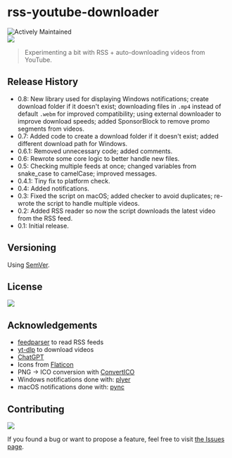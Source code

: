# rss-youtube-downloader

![Actively Maintained](https://img.shields.io/badge/Maintenance%20Level-Actively%20Maintained-green.svg)
<br>
![](https://img.shields.io/badge/platform-Windows%20%7C%20macOS-blue)

>Experimenting a bit with RSS + auto-downloading videos from YouTube.

<!-- ## Screenshots -->

<!-- ### Windows -->

<!-- ![1]() -->

<!-- ### macOS -->
<!-- ![1]() -->
<!-- ![2]() -->

<!-- ## How to use

1. Take your favorite YouTube channel URL: https://www.youtube.com/channel/UC8JbbaZ_jgdsoUqrZ2bXtQQ
2. Get channel ID either from the URL or by going here: https://commentpicker.com/youtube-channel-id.php
3. Use channel ID in the code. -->

## Release History

- 0.8: New library used for displaying Windows notifications; create download folder if it doesn't exist; downloading files in `.mp4` instead of default `.webm` for improved compatibility; using external downloader to improve download speeds; added SponsorBlock to remove promo segments from videos.
- 0.7: Added code to create a download folder if it doesn't exist; added different download path for Windows.
- 0.6.1: Removed unnecessary code; added comments.
- 0.6: Rewrote some core logic to better handle new files.
- 0.5: Checking multiple feeds at once; changed variables from snake_case to camelCase; improved messages.
- 0.4.1: Tiny fix to platform check.
- 0.4: Added notifications.
- 0.3: Fixed the script on macOS; added checker to avoid duplicates; re-wrote the script to handle multiple videos.
- 0.2: Added RSS reader so now the script downloads the latest video from the RSS feed.
- 0.1: Initial release.

<!-- <details> -->

<!-- <summary>
Click to see all updates < 1.0.0
</summary> -->

<!-- - 0.2: 
- 0.1: Initial release.
</details> -->

<!-- <br> -->

## Versioning

Using [SemVer](http://semver.org/).

## License

![](https://img.shields.io/github/license/vardecab/youtube-downloader)

## Acknowledgements

- [feedparser](https://pypi.org/project/feedparser/) to read RSS feeds
- [yt-dlp](https://pypi.org/project/yt-dlp/) to download videos
- [ChatGPT](https://chat.openai.com/chat)
- Icons from [Flaticon](https://www.flaticon.com)
- PNG → ICO conversion with [ConvertICO](https://convertico.com)
- Windows notifications done with: [plyer](https://pypi.org/project/plyer/)
- macOS notifications done with: [pync](https://github.com/SeTeM/pync)

## Contributing

![](https://img.shields.io/github/issues/vardecab/youtube-downloader)

If you found a bug or want to propose a feature, feel free to visit [the Issues page](https://github.com/vardecab/youtube-downloader/issues).
